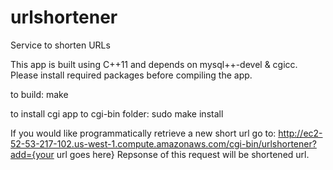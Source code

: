 # urlshortener
Service to shorten URLs

This app is built using C++11 and depends on mysql++-devel & cgicc. Please install required packages before compiling the app. 

to build:
make

to install cgi app to cgi-bin folder:
sudo make install


If you would like programmatically retrieve a new short url go to: http://ec2-52-53-217-102.us-west-1.compute.amazonaws.com/cgi-bin/urlshortener?add={your url goes here}
Repsonse of this request will be shortened url.
